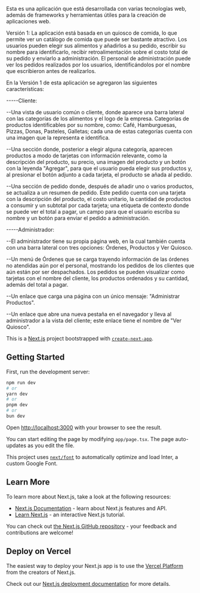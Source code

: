 Esta es una aplicación que está desarrollada con varias tecnologías web, además de frameworks y herramientas útiles para la creación de aplicaciones web.

Versión 1:
La aplicación está basada en un quiosco de comida, lo que permite ver un catálogo de comida que puede ser bastante atractivo. Los usuarios pueden elegir sus alimentos y añadirlos a su pedido, escribir su nombre para identificarlo, recibir retroalimentación sobre el costo total de su pedido y enviarlo a administración. El personal de administración puede ver los pedidos realizados por los usuarios, identificándolos por el nombre que escribieron antes de realizarlos.

En la Versión 1 de esta aplicación se agregaron las siguientes características:

-----Cliente:

--Una vista de usuario común o cliente, donde aparece una barra lateral con las categorías de los alimentos y el logo de la empresa.
Categorías de productos identificables por su nombre, como: Café, Hamburguesas, Pizzas, Donas, Pasteles, Galletas; cada una de estas categorías cuenta con una imagen que la representa e identifica.

--Una sección donde, posterior a elegir alguna categoría, aparecen productos a modo de tarjetas con información relevante, como la descripción del producto, su precio, una imagen del producto y un botón con la leyenda "Agregar", para que el usuario pueda elegir sus productos y, al presionar el botón adjunto a cada tarjeta, el producto se añada al pedido.

--Una sección de pedido donde, después de añadir uno o varios productos, se actualiza a un resumen de pedido. Este pedido cuenta con una tarjeta con la descripción del producto, el costo unitario, la cantidad de productos a consumir y un subtotal por cada tarjeta; una etiqueta de contexto donde se puede ver el total a pagar, un campo para que el usuario escriba su nombre y un botón para enviar el pedido a administración.

-----Administrador:

--El administrador tiene su propia página web, en la cual también cuenta con una barra lateral con tres opciones: Órdenes, Productos y Ver Quiosco.

--Un menú de Órdenes que se carga trayendo información de las órdenes no atendidas aún por el personal, mostrando los pedidos de los clientes que aún están por ser despachados. Los pedidos se pueden visualizar como tarjetas con el nombre del cliente, los productos ordenados y su cantidad, además del total a pagar.

--Un enlace que carga una página con un único mensaje: "Administrar Productos".

--Un enlace que abre una nueva pestaña en el navegador y lleva al administrador a la vista del cliente; este enlace tiene el nombre de "Ver Quiosco".



This is a [Next.js](https://nextjs.org/) project bootstrapped with [`create-next-app`](https://github.com/vercel/next.js/tree/canary/packages/create-next-app).

## Getting Started

First, run the development server:

```bash
npm run dev
# or
yarn dev
# or
pnpm dev
# or
bun dev
```

Open [http://localhost:3000](http://localhost:3000) with your browser to see the result.

You can start editing the page by modifying `app/page.tsx`. The page auto-updates as you edit the file.

This project uses [`next/font`](https://nextjs.org/docs/basic-features/font-optimization) to automatically optimize and load Inter, a custom Google Font.

## Learn More

To learn more about Next.js, take a look at the following resources:

- [Next.js Documentation](https://nextjs.org/docs) - learn about Next.js features and API.
- [Learn Next.js](https://nextjs.org/learn) - an interactive Next.js tutorial.

You can check out [the Next.js GitHub repository](https://github.com/vercel/next.js/) - your feedback and contributions are welcome!

## Deploy on Vercel

The easiest way to deploy your Next.js app is to use the [Vercel Platform](https://vercel.com/new?utm_medium=default-template&filter=next.js&utm_source=create-next-app&utm_campaign=create-next-app-readme) from the creators of Next.js.

Check out our [Next.js deployment documentation](https://nextjs.org/docs/deployment) for more details.
